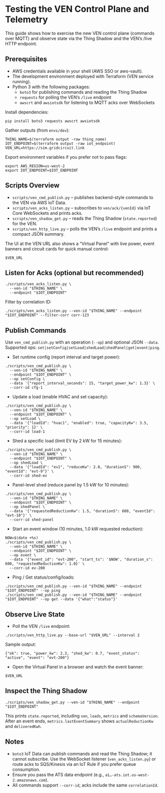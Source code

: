 # Testing the VEN Control Plane and Telemetry

This guide shows how to exercise the new VEN control plane (commands over MQTT)
and observe state via the Thing Shadow and the VEN’s /live HTTP endpoint.

## Prerequisites

- AWS credentials available in your shell (AWS SSO or aws-vault).
- The development environment deployed with Terraform (VEN service running).
- Python 3 with the following packages:
  - `boto3` for publishing commands and reading the Thing Shadow
  - `requests` for polling the VEN’s `/live` endpoint
  - `awscrt` and `awsiotsdk` for listening to MQTT acks over WebSockets

Install dependencies:

```
pip install boto3 requests awscrt awsiotsdk
```

Gather outputs (from `envs/dev`):

```
THING_NAME=$(terraform output -raw thing_name)
IOT_ENDPOINT=$(terraform output -raw iot_endpoint)
VEN_URL=https://sim.gridcircuit.link
```

Export environment variables if you prefer not to pass flags:

```
export AWS_REGION=us-west-2
export IOT_ENDPOINT=$IOT_ENDPOINT
```

## Scripts Overview

- `scripts/ven_cmd_publish.py` – publishes backend-style commands to the VEN via AWS IoT Data.
- `scripts/ven_acks_listen.py` – subscribes to `ven/ack/{venId}` via IoT Core WebSockets and prints acks.
- `scripts/ven_shadow_get.py` – reads the Thing Shadow (`state.reported`) for the VEN.
- `scripts/ven_http_live.py` – polls the VEN’s `/live` endpoint and prints a compact JSON summary.

The UI at the VEN URL also shows a “Virtual Panel” with live power, event
banners and circuit cards for quick manual control:

```
$VEN_URL
```

## Listen for Acks (optional but recommended)

```
./scripts/ven_acks_listen.py \
  --ven-id "$THING_NAME" \
  --endpoint "$IOT_ENDPOINT"
```

Filter by correlation ID:

```
./scripts/ven_acks_listen.py --ven-id "$THING_NAME" --endpoint "$IOT_ENDPOINT" --filter-corr corr-123
```

## Publish Commands

Use `ven_cmd_publish.py` with an operation (`--op`) and optional JSON `--data`.
Supported ops: `set|setConfig|setLoad|shedLoad|shedPanel|get|event|ping`.

- Set runtime config (report interval and target power):

```
./scripts/ven_cmd_publish.py \
  --ven-id "$THING_NAME" \
  --endpoint "$IOT_ENDPOINT" \
  --op setConfig \
  --data '{"report_interval_seconds": 15, "target_power_kw": 1.3}' \
  --corr-id cfg-1
```

- Update a load (enable HVAC and set capacity):

```
./scripts/ven_cmd_publish.py \
  --ven-id "$THING_NAME" \
  --endpoint "$IOT_ENDPOINT" \
  --op setLoad \
  --data '{"loadId": "hvac1", "enabled": true, "capacityKw": 3.5, "priority": 1}' \
  --corr-id load-1
```

- Shed a specific load (limit EV by 2 kW for 15 minutes):

```
./scripts/ven_cmd_publish.py \
  --ven-id "$THING_NAME" \
  --endpoint "$IOT_ENDPOINT" \
  --op shedLoad \
  --data '{"loadId": "ev1", "reduceKw": 2.0, "durationS": 900, "eventId": "evt-9"}' \
  --corr-id shed-ev
```

- Panel-level shed (reduce panel by 1.5 kW for 10 minutes):

```
./scripts/ven_cmd_publish.py \
  --ven-id "$THING_NAME" \
  --endpoint "$IOT_ENDPOINT" \
  --op shedPanel \
  --data '{"requestedReductionKw": 1.5, "durationS": 600, "eventId": "evt-10"}' \
  --corr-id shed-panel
```

- Start an event window (10 minutes, 1.0 kW requested reduction):

```
NOW=$(date +%s)
./scripts/ven_cmd_publish.py \
  --ven-id "$THING_NAME" \
  --endpoint "$IOT_ENDPOINT" \
  --op event \
  --data '{"event_id": "evt-200", "start_ts": '$NOW', "duration_s": 600, "requestedReductionKw": 1.0}' \
  --corr-id ev-200
```

- Ping / Get status/config/loads:

```
./scripts/ven_cmd_publish.py --ven-id "$THING_NAME" --endpoint "$IOT_ENDPOINT" --op ping
./scripts/ven_cmd_publish.py --ven-id "$THING_NAME" --endpoint "$IOT_ENDPOINT" --op get --data '{"what":"status"}'
```

## Observe Live State

- Poll the VEN `/live` endpoint:

```
./scripts/ven_http_live.py --base-url "$VEN_URL" --interval 2
```

Sample output:

```
{"ok": true, "power_kw": 2.3, "shed_kw": 0.7, "event_status": "active", "event": "evt-200"}
```

- Open the Virtual Panel in a browser and watch the event banner:

```
$VEN_URL
```

## Inspect the Thing Shadow

```
./scripts/ven_shadow_get.py --ven-id "$THING_NAME" --endpoint "$IOT_ENDPOINT"
```

This prints `state.reported`, including `ven`, `loads`, `metrics` and
`schemaVersion`. After an event ends, `metrics.lastEventSummary` shows
`actualReductionKw` and `deliveredKwh`.

## Notes

- `boto3` IoT Data can publish commands and read the Thing Shadow; it cannot
  subscribe. Use the WebSocket listener (`ven_acks_listen.py`) or route acks to
  SQS/Kinesis via an IoT Rule if you prefer queue consumption.
- Ensure you pass the ATS data endpoint (e.g., `a1…-ats.iot.us-west-2.amazonaws.com`).
- All commands support `--corr-id`; acks include the same `correlationId`.
